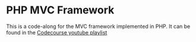 # PHP MVC Framework
This is a code-along for the MVC framework implemented in PHP. It can be found in the [Codecourse youtube playlist](https://www.youtube.com/watch?v=pQG_jgttwps&list=PLfdtiltiRHWGXVHXX09fxXDi-DqInchFD)
